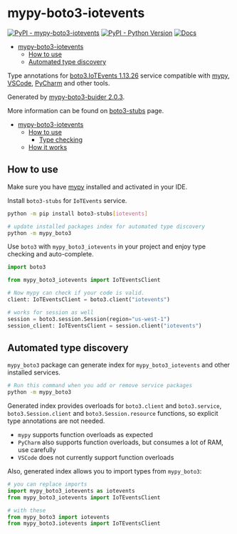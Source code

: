 # mypy-boto3-iotevents

[![PyPI - mypy-boto3-iotevents](https://img.shields.io/pypi/v/mypy-boto3-iotevents.svg?color=blue)](https://pypi.org/project/mypy-boto3-iotevents)
[![PyPI - Python Version](https://img.shields.io/pypi/pyversions/mypy-boto3-iotevents.svg?color=blue)](https://pypi.org/project/mypy-boto3-iotevents)
[![Docs](https://img.shields.io/readthedocs/mypy-boto3-builder.svg?color=blue)](https://mypy-boto3-builder.readthedocs.io/)

- [mypy-boto3-iotevents](#mypy-boto3-iotevents)
  - [How to use](#how-to-use)
  - [Automated type discovery](#automated-type-discovery)


Type annotations for
[boto3.IoTEvents 1.13.26](https://boto3.amazonaws.com/v1/documentation/api/1.13.26/reference/services/iotevents.html#IoTEvents) service
compatible with [mypy](https://github.com/python/mypy), [VSCode](https://code.visualstudio.com/),
[PyCharm](https://www.jetbrains.com/pycharm/) and other tools.

Generated by [mypy-boto3-buider 2.0.3](https://github.com/vemel/mypy_boto3_builder).

More information can be found on [boto3-stubs](https://pypi.org/project/boto3-stubs/) page.

- [mypy-boto3-iotevents](#mypy-boto3-iotevents)
  - [How to use](#how-to-use)
    - [Type checking](#type-checking)
  - [How it works](#how-it-works)

## How to use

Make sure you have [mypy](https://github.com/python/mypy) installed and activated in your IDE.

Install `boto3-stubs` for `IoTEvents` service.

```bash
python -m pip install boto3-stubs[iotevents]

# update installed packages index for automated type discovery
python -m mypy_boto3
```

Use `boto3` with `mypy_boto3_iotevents` in your project and enjoy type checking and auto-complete.

```python
import boto3

from mypy_boto3_iotevents import IoTEventsClient

# Now mypy can check if your code is valid.
client: IoTEventsClient = boto3.client("iotevents")

# works for session as well
session = boto3.session.Session(region="us-west-1")
session_client: IoTEventsClient = session.client("iotevents")

```

## Automated type discovery

`mypy_boto3` package can generate index for `mypy_boto3_iotevents` and other installed services.

```bash
# Run this command when you add or remove service packages
python -m mypy_boto3
```

Generated index provides overloads for `boto3.client` and `boto3.service`,
`boto3.Session.client` and `boto3.Session.resource` functions,
so explicit type annotations are not needed.

- `mypy` supports function overloads as expected
- `PyCharm` also supports function overloads, but consumes a lot of RAM, use carefully
- `VSCode` does not currently support function overloads

Also, generated index allows you to import types from `mypy_boto3`:

```python
# you can replace imports
import mypy_boto3_iotevents as iotevents
from mypy_boto3_iotevents import IoTEventsClient

# with these
from mypy_boto3 import iotevents
from mypy_boto3.iotevents import IoTEventsClient
```